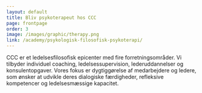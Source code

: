 ```yaml
---
layout: default
title: Bliv psykoterapeut hos CCC
page: frontpage
order: 3
image: /images/graphic/therapy.png
link: /academy/psykologisk-filosofisk-psykoterapi/
---
```


CCC er et ledelsesfilosofisk epicenter med fire forretningsområder. Vi tilbyder individuel coaching, ledelsessupervision, lederuddannelser og konsulentopgaver. Vores fokus er dygtiggørelse af medarbejdere og ledere, som ønsker at udvikle deres dialogiske færdigheder, refleksive kompetencer og ledelsesmæssige kapacitet.